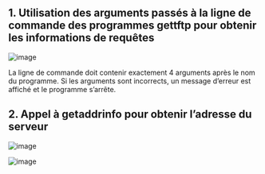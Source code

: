 ## 1. Utilisation des arguments passés à la ligne de commande des programmes gettftp pour obtenir les informations de requêtes

![image](https://github.com/user-attachments/assets/e971f6de-e0d6-4b2d-b068-f25b3430223e)

La ligne de commande doit contenir exactement 4 arguments après le nom du programme.
Si les arguments sont incorrects, un message d’erreur est affiché et le programme s’arrête.

## 2. Appel à getaddrinfo pour obtenir l’adresse du serveur 

![image](https://prod-files-secure.s3.us-west-2.amazonaws.com/7b6f2315-855b-4fcd-b273-2df71e786c33/28a626a4-5925-4abd-8754-737c2e5cd19b/image.png)

![image](https://prod-files-secure.s3.us-west-2.amazonaws.com/7b6f2315-855b-4fcd-b273-2df71e786c33/805878d9-13de-4c43-8271-ecb233a5f0d0/image.png)
